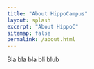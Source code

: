 ```yaml
---
title: "About HippoCampus"
layout: splash
excerpt: "About HippoC"
sitemap: false
permalink: /about.html
---
```


Bla bla bla bli blub



